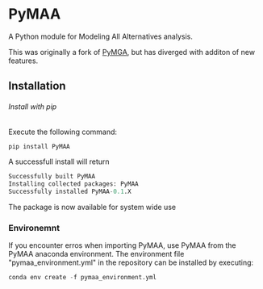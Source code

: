# PyMAA

A Python module for Modeling All Alternatives analysis. 

This was originally a fork of [PyMGA](https://github.com/TimToernes/PyMGA), but has diverged with additon of new features.

## Installation

###### Install with pip

Execute the following command:

```python
pip install PyMAA
```

A successfull install will return

```python
Successfully built PyMAA
Installing collected packages: PyMAA
Successfully installed PyMAA-0.1.X
```

The package is now available for system wide use

### Environemnt

If you encounter erros when importing PyMAA, use PyMAA from the PyMAA anaconda environment. The environment file "pymaa_environment.yml" in the repository can be installed by executing:

```python
conda env create -f pymaa_environment.yml
```

<!---
## PyMAA.methods

#### PyMAA.methods.MGA(case)

**PyMAA.methods.MGA.find_optimum()**   
Finds the cost optimal solution of the case object given

**PyMAA.methods.MGA.serach_directions(n_samples, n_workers)**   
Performs the MGA study on the case study. The method draws random search directions uniformly over the hypersphere.  

*n_samples:* The number of samples to draw  
*n_workers:* number of parallel process to start. Default=4

#### PyMAA.methods.MAA

**PyMAA.methods.MAA.find_optimum()**   
Finds the cost optimal solution of the case object given

**PyMAA.method.MAA.search_directions(self, n_samples, n_workers, max_iter)**

Runs the MAA algorithm documented in [Modeling all alternative solutions for highly renewable energy systems](https://doi.org/10.1016/j.energy.2021.121294)

*n_samples:* Maximum number of samples to draw  
*n_workers:* number of parallel process to start. Default=4  
*max_iter:* Maximum number of MAA iterations  

#### PyMAA.methods.bMAA<br>

**PyMAA.methods.bMAA.find_optimum()**<br>
Finds the cost optimal solution of the case object given

**PyMAA.methods.bMAA.serach_directions(n_samples, har_samples, n_workers, max_iter, tol)**<br>

*n_samples:* Maximum number of samples to draw  <br>
*har_samples:* Number of MAA samples to draw when computing acceptance rate and finding new directions. Default=5000  <br>
*n_workers:* number of parallel process to start. Default=4  <br>
*max_iter:* maximum number of iterations to perfom. Default = 30  <br>
*tol:* The acceptance rate required before terminating, unless n_samples is reached first. A number between 0-1. Default = 0.99  <br>

#### PyMAA.cases<br>

**PyMAA.cases.PyPSA_to_case()**<br>

General case for creating case objects from PyPSA networks.

*config:* Dict with solver options

*base_network_path:* path to a saved PyPSA network. must be saved as ```.nc``` file.

*extra_func:* Extra functionalities. Pass extra constraints here, as in PyPSA.

*variables:* Dict of variables to explore using the MAA analysis

*mga_slack:* Slack on objective function value to use for MAA analysis.

**PyMAA.cases.Cube(dim,cuts)**<br>
A synthetic tescase of testing MGA/MAA methods. The method creates an optimization problem with a solution space in the form of a cube sliced with n cuts. <br>

*dim:* Number of dimensions of the test case <br>
*cuts:* Number of cuts <br>

**PyMAA.cases.CubeCorr(dim)**<br>
A synthetic tescase of testing MGA/MAA methods. The method creates an optimization problem with a solution space in the form of a cube sliced by parallel planes to give the space strong correlations between variables.<br>

*dim:* Number of dimensions of the test case<br>

**PyMAA.cases.CrossPoly(dim)**<br>
A synthetic tescase of testing MGA/MAA methods. The method creates an optimization problem with a solution space in the form of the intersection of a hyperube and a cross-polytope. <br>

*dim:* Number of dimensions of the test case <br>
-->
